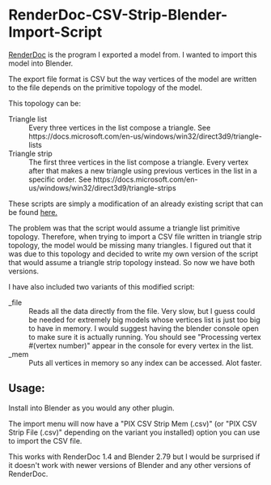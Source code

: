 # RenderDoc-CSV-Strip-Blender-Import-Script

[RenderDoc](https://renderdoc.org/) is the program I exported a model from. I wanted to import this model into Blender.

The export file format is CSV but the way vertices of the model are written to the file depends on the primitive topology of the model.

This topology can be:

<dl>
  <dt>Triangle list</dt>
  <dd>Every three vertices in the list compose a triangle. See https://docs.microsoft.com/en-us/windows/win32/direct3d9/triangle-lists</dd>

  <dt>Triangle strip</dt>
  <dd>The first three vertices in the list compose a triangle. Every vertex after that makes a new triangle using previous vertices in the list in a specific order.
	  See https://docs.microsoft.com/en-us/windows/win32/direct3d9/triangle-strips</dd>
</dl>

These scripts are simply a modification of an already existing script that can be found [here.](https://github.com/sbobovyc/GameTools/blob/master/Blender/import_pix.py) 

The problem was that the script would assume a triangle list primitive topology. Therefore, when trying to import a CSV file written in triangle strip topology, the model would be missing many triangles.
I figured out that it was due to this topology and decided to write my own version of the script that would assume a triangle strip topology instead.
So now we have both versions.

I have also included two variants of this modified script:

<dl>
  <dt>_file</dt>
  <dd>Reads all the data directly from the file. Very slow, but I guess could be needed for extremely big models whose vertices list is just too big to have in memory. I would suggest having the blender console open to make sure it is actually running. You should see "Processing vertex #(vertex number)" appear in the console for every vertex in the list.</dd>

  <dt>_mem</dt>
  <dd>Puts all vertices in memory so any index can be accessed. Alot faster.</dd>
</dl>

<h2>Usage:</h2>

Install into Blender as you would any other plugin.

The import menu will now have a "PIX CSV Strip Mem (.csv)" (or "PIX CSV Strip File (.csv)" depending on the variant you installed) option you can use to import the CSV file.

This works with RenderDoc 1.4 and Blender 2.79 but I would be surprised if it doesn't work with newer versions of Blender and any other versions of RenderDoc.